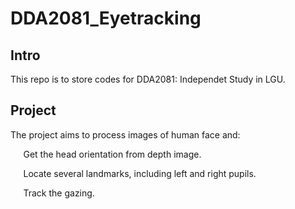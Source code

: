 # DDA2081_Eyetracking

## Intro

This repo is to store codes for DDA2081: Independet Study in LGU.

## Project

The project aims to process images of human face and:

$\quad$ Get the head orientation from depth image.
  
$\quad$ Locate several landmarks, including left and right pupils.

$\quad$ Track the gazing.
